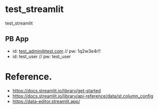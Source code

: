 # test_streamlit
 test_streamlit

## PB App
- id: test_admin@test.com // pw: 1q2w3e4r!!
- id: test_user // pw: test_user

# Reference.
- https://docs.streamlit.io/library/get-started
- https://docs.streamlit.io/library/api-reference/data/st.column_config
- https://data-editor.streamlit.app/
